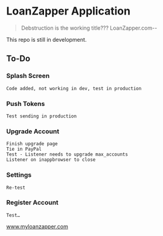 # LoanZapper Application 

> Debstruction is the working title??? 
> LoanZapper.com--
  
  This repo is still in development.   


## To-Do
    
### Splash Screen

    Code added, not working in dev, test in production

### Push Tokens

    Test sending in production

### Upgrade Account

    Finish upgrade page
    Tie in PayPal
    Test - Listener needs to upgrade max_accounts
    Listener on inappbrowser to close
    
### Settings 
    
    Re-test


### Register Account

    Test…

www.myloanzapper.com


  
